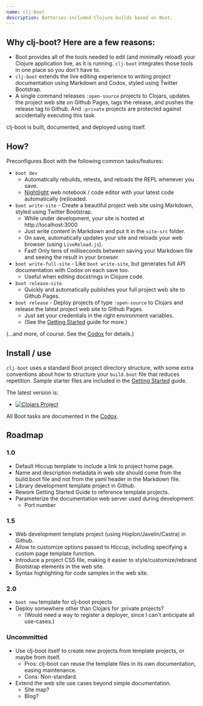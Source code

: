 ```yaml
---
name: clj-boot
description: Batteries-included Clojure builds based on Boot.
---
```

## Why clj-boot?  Here are a few reasons:

* Boot provides all of the tools needed to edit (and minimally reload) your Clojure application live, as it is running.  ```clj-boot``` integrates those tools in one place so you don't have to.
* ```clj-boot``` extends the live editing experience to writing project documentation using Markdown and Codox, styled using Twitter Bootstrap.
* A single command releases ```:open-source``` projects to Clojars, updates the project web site on Github Pages, tags the release, and pushes the release tag to Github.  And ```:private``` projects are protected against accidentally executing this task.

clj-boot is built, documented, and deployed using itself.


## How?

Preconfigures Boot with the following common tasks/features:

* ```boot dev```
    * Automatically rebuilds, retests, and reloads the REPL whenever you save.
    * [Nightlight](https://sekao.net/nightlight/) web notebook / code editor with your latest code automatically (re)loaded.
* ```boot write-site``` - Create a beautiful project web site using Markdown, styled using Twitter Bootstrap.
    * While under development, your site is hosted at http://localhost:3000
    * Just write content in Markdown and put it in the ```site-src``` folder.
    * On save, automatically updates your site and reloads your web browser (using ```LiveReload.js```).
    * Fast!  Only tens of milliseconds between saving your Markdown file and seeing the result in your browser.
* ```boot write-full-site``` - Like ```boot write-site```, but generates full API documentation with Codox on each save too.
    * Useful when editing docstrings in Clojure code.
* ```boot release-site```
    * Quickly and automatically publishes your full project web site to Github Pages.
* ```boot release``` - Deploy projects of type ```:open-source``` to Clojars and release the latest project web site to Github Pages.
    * Just set your credentials in the right environment variables.
    * (See the [Getting Started](getting-started.html) guide for more.)

(...and more, of course.  See the [Codox](codox/index.html) for details.)


## Install / use

```clj-boot``` uses a standard Boot project directory structure, with some extra conventions about how to structure your ```build.boot``` file that reduces repetition.  Sample starter files are included in the [Getting Started](getting-started.html) guide.

The latest version is:

* [![Clojars Project](https://img.shields.io/clojars/v/coconutpalm/clj-boot.svg)](https://clojars.org/coconutpalm/clj-boot)

All Boot tasks are documented in the [Codox](codox/index.html).


## Roadmap

### 1.0

* Default Hiccup template to include a link to project home page.
* Name and description metadata in web site should come from the build.boot file and not from the yaml header in the Markdown file.
* Library development template project in Github.
* Rework Getting Started Guide to reference template projects.
* Parameterize the documentation web server used during development.
    * Port number

### 1.5

* Web development template project (using Hoplon/Javelin/Castra) in Github.
* Allow to customize options passed to Hiccup, including specifying a custom page template function.
* Introduce a project CSS file, making it easier to style/customize/rebrand Bootstrap elements in the web site.
* Syntax highlighting for code samples in the web site.

### 2.0

* ```boot new``` template for clj-boot projects
* Deploy somewhere other than Clojars for :private projects?
    * (Would need a way to register a deployer, since I can't anticipate all use-cases.)

### Uncommitted

* Use clj-boot itself to create new projects from template projects, or maybe from itself.
    * Pros: clj-boot can reuse the template files in its own documentation, easing maintenance.
    * Cons: Non-standard.
* Extend the web site use cases beyond simple documentation.
    * Site map?
    * Blog?
